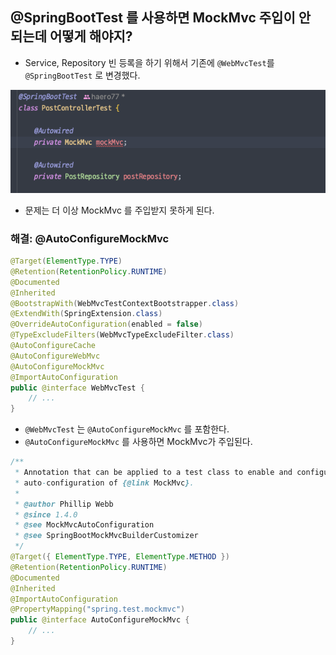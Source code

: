 ## @SpringBootTest 를 사용하면 MockMvc 주입이 안 되는데 어떻게 해야지?

- Service, Repository 빈 등록을 하기 위해서 기존에 `@WebMvcTest`를 `@SpringBootTest` 로 변경했다.

![img.png](img/1.7/img.png)

- 문제는 더 이상 MockMvc 를 주입받지 못하게 된다.

### 해결: @AutoConfigureMockMvc

```java
@Target(ElementType.TYPE)
@Retention(RetentionPolicy.RUNTIME)
@Documented
@Inherited
@BootstrapWith(WebMvcTestContextBootstrapper.class)
@ExtendWith(SpringExtension.class)
@OverrideAutoConfiguration(enabled = false)
@TypeExcludeFilters(WebMvcTypeExcludeFilter.class)
@AutoConfigureCache
@AutoConfigureWebMvc
@AutoConfigureMockMvc
@ImportAutoConfiguration
public @interface WebMvcTest {
    // ... 
}
```

- `@WebMvcTest` 는 `@AutoConfigureMockMvc` 를 포함한다.
- `@AutoConfigureMockMvc` 를 사용하면 MockMvc가 주입된다.

```java
/**
 * Annotation that can be applied to a test class to enable and configure
 * auto-configuration of {@link MockMvc}.
 *
 * @author Phillip Webb
 * @since 1.4.0
 * @see MockMvcAutoConfiguration
 * @see SpringBootMockMvcBuilderCustomizer
 */
@Target({ ElementType.TYPE, ElementType.METHOD })
@Retention(RetentionPolicy.RUNTIME)
@Documented
@Inherited
@ImportAutoConfiguration
@PropertyMapping("spring.test.mockmvc")
public @interface AutoConfigureMockMvc {
    // ...
}
```